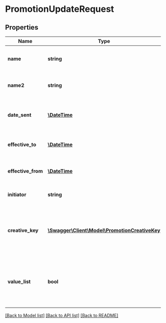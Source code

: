 # PromotionUpdateRequest

## Properties
Name | Type | Description | Notes
------------ | ------------- | ------------- | -------------
**name** | **string** | The first line of the name of the promotion. | [optional] 
**name2** | **string** | The second line of the name of the promotion. | [optional] 
**date_sent** | [**\DateTime**](\DateTime.md) | The date the promotion was sent to consumers. | [optional] 
**effective_to** | [**\DateTime**](\DateTime.md) | Date, up to which, the promotion is valid | [optional] 
**effective_from** | [**\DateTime**](\DateTime.md) | Date, from which, the promotion is valid | [optional] 
**initiator** | **string** | The initiator of the promotion. | [optional] 
**creative_key** | [**\Swagger\Client\Model\PromotionCreativeKey**](PromotionCreativeKey.md) | Information to uniquely identify the promotion creative associated with this promotion | [optional] 
**value_list** | **bool** | Determines if value will be displayed in value list for  promotion items | [optional] 

[[Back to Model list]](../README.md#documentation-for-models) [[Back to API list]](../README.md#documentation-for-api-endpoints) [[Back to README]](../README.md)


